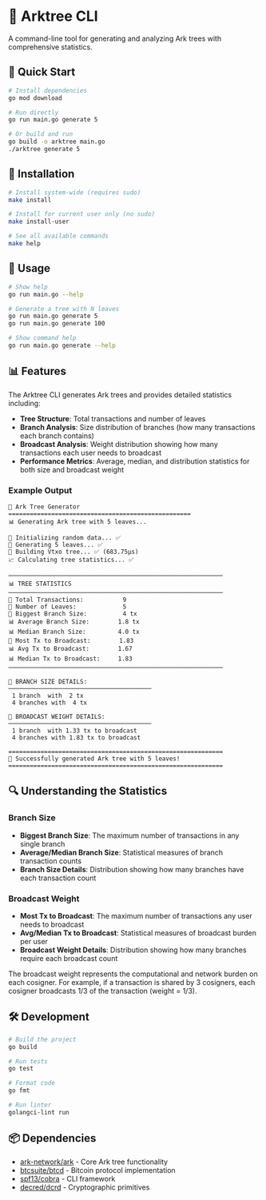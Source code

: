 # 🌳 Arktree CLI

A command-line tool for generating and analyzing Ark trees with comprehensive statistics.

## 🚀 Quick Start

```bash
# Install dependencies
go mod download

# Run directly
go run main.go generate 5

# Or build and run
go build -o arktree main.go
./arktree generate 5
```

## 🔧 Installation

```bash
# Install system-wide (requires sudo)
make install

# Install for current user only (no sudo)
make install-user

# See all available commands
make help
```

## 📖 Usage

```bash
# Show help
go run main.go --help

# Generate a tree with N leaves
go run main.go generate 5
go run main.go generate 100

# Show command help
go run main.go generate --help
```

## 📊 Features

The Arktree CLI generates Ark trees and provides detailed statistics including:

- **Tree Structure**: Total transactions and number of leaves
- **Branch Analysis**: Size distribution of branches (how many transactions each branch contains)
- **Broadcast Analysis**: Weight distribution showing how many transactions each user needs to broadcast
- **Performance Metrics**: Average, median, and distribution statistics for both size and broadcast weight

### Example Output

```
🌳 Ark Tree Generator
===================================================
📊 Generating Ark tree with 5 leaves...

🔧 Initializing random data... ✅
🍃 Generating 5 leaves... ✅
🌿 Building Vtxo tree... ✅ (683.75µs)
📈 Calculating tree statistics... ✅

────────────────────────────────────────────────────────────
📊 TREE STATISTICS
────────────────────────────────────────────────────────────
🌳 Total Transactions:           9
🍃 Number of Leaves:             5
📏 Biggest Branch Size:          4 tx
📊 Average Branch Size:        1.8 tx
📊 Median Branch Size:         4.0 tx
📡 Most Tx to Broadcast:        1.83
📊 Avg Tx to Broadcast:        1.67
📊 Median Tx to Broadcast:     1.83
────────────────────────────────────────────────────────────

🌿 BRANCH SIZE DETAILS:
────────────────────────────────────────
 1 branch  with  2 tx
 4 branches with  4 tx

📡 BROADCAST WEIGHT DETAILS:
────────────────────────────────────────
 1 branch  with 1.33 tx to broadcast
 4 branches with 1.83 tx to broadcast

============================================================
🎉 Successfully generated Ark tree with 5 leaves!
============================================================
```

## 🔍 Understanding the Statistics

### Branch Size
- **Biggest Branch Size**: The maximum number of transactions in any single branch
- **Average/Median Branch Size**: Statistical measures of branch transaction counts
- **Branch Size Details**: Distribution showing how many branches have each transaction count

### Broadcast Weight
- **Most Tx to Broadcast**: The maximum number of transactions any user needs to broadcast
- **Avg/Median Tx to Broadcast**: Statistical measures of broadcast burden per user
- **Broadcast Weight Details**: Distribution showing how many branches require each broadcast count

The broadcast weight represents the computational and network burden on each cosigner. For example, if a transaction is shared by 3 cosigners, each cosigner broadcasts 1/3 of the transaction (weight = 1/3).

## 🛠️ Development

```bash
# Build the project
go build

# Run tests
go test

# Format code
go fmt

# Run linter
golangci-lint run
```

## 📦 Dependencies

- [ark-network/ark](https://github.com/ark-network/ark) - Core Ark tree functionality
- [btcsuite/btcd](https://github.com/btcsuite/btcd) - Bitcoin protocol implementation
- [spf13/cobra](https://github.com/spf13/cobra) - CLI framework
- [decred/dcrd](https://github.com/decred/dcrd) - Cryptographic primitives 